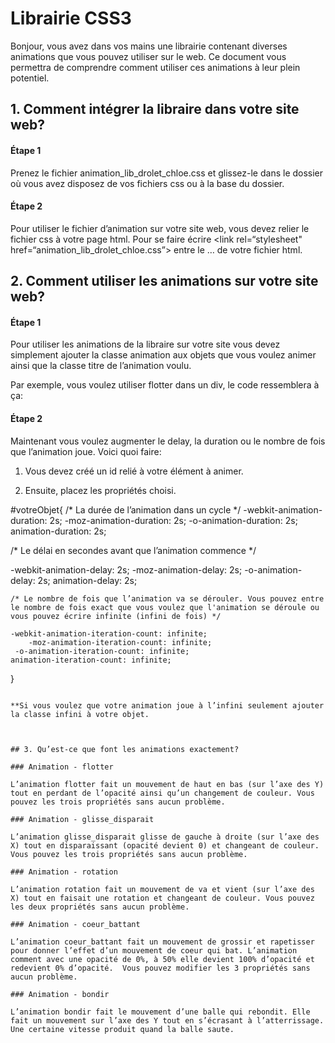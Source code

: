 # Librairie CSS3

Bonjour, vous avez dans vos mains une librairie contenant diverses animations que vous pouvez utiliser sur le web. Ce document vous permettra de comprendre comment utiliser ces animations à leur plein potentiel.

## 1. Comment intégrer la libraire dans votre site web?

#### Étape 1

Prenez le fichier animation_lib_drolet_chloe.css et glissez-le dans le dossier où vous avez disposez de vos fichiers css ou à la base du dossier. 

#### Étape 2

Pour utiliser le fichier d’animation sur votre site web, vous devez relier le fichier css à votre page html. Pour se faire écrire <link rel=“stylesheet" href=“animation_lib_drolet_chloe.css”> entre le <head>…</head> de votre fichier html.



## 2. Comment utiliser les animations sur votre site web?

#### Étape 1

Pour utiliser les animations de la libraire sur votre site vous devez simplement ajouter la classe animation aux objets que vous voulez animer ainsi que la classe titre de l’animation voulu.

Par exemple, vous voulez utiliser flotter dans un div, le code ressemblera à ça:

<div class=“animation flotter”></div>


#### Étape 2

Maintenant vous voulez augmenter le delay, la duration ou le nombre de fois que l’animation joue. Voici quoi faire:

1. Vous devez créé un id relié à votre élément à animer.

2. Ensuite, placez les propriétés choisi.

#votreObjet{
/* La durée de l’animation dans un cycle */
	-webkit-animation-duration: 2s;
    	-moz-animation-duration: 2s;
   	 -o-animation-duration: 2s;
   	animation-duration: 2s;

/* Le délai en secondes avant que l’animation commence */

-webkit-animation-delay: 2s;
    	-moz-animation-delay: 2s;
   	 -o-animation-delay: 2s;
   	animation-delay: 2s;

	/* Le nombre de fois que l’animation va se dérouler. Vous pouvez entre le nombre de fois exact que vous voulez que l'animation se déroule ou vous pouvez écrire infinite (infini de fois) */

	-webkit-animation-iteration-count: infinite;
    	-moz-animation-iteration-count: infinite;
   	 -o-animation-iteration-count: infinite;
   	animation-iteration-count: infinite;
}
```

**Si vous voulez que votre animation joue à l’infini seulement ajouter la classe infini à votre objet.



## 3. Qu’est-ce que font les animations exactement?

### Animation - flotter

L’animation flotter fait un mouvement de haut en bas (sur l’axe des Y) tout en perdant de l’opacité ainsi qu’un changement de couleur. Vous pouvez les trois propriétés sans aucun problème.

### Animation - glisse_disparait 

L’animation glisse_disparait glisse de gauche à droite (sur l’axe des X) tout en disparaissant (opacité devient 0) et changeant de couleur. Vous pouvez les trois propriétés sans aucun problème.

### Animation - rotation

L’animation rotation fait un mouvement de va et vient (sur l’axe des X) tout en faisait une rotation et changeant de couleur. Vous pouvez les deux propriétés sans aucun problème.

### Animation - coeur_battant

L’animation coeur_battant fait un mouvement de grossir et rapetisser pour donner l’effet d’un mouvement de coeur qui bat. L’animation comment avec une opacité de 0%, à 50% elle devient 100% d’opacité et redevient 0% d’opacité.  Vous pouvez modifier les 3 propriétés sans aucun problème.

### Animation - bondir

L’animation bondir fait le mouvement d’une balle qui rebondit. Elle fait un mouvement sur l’axe des Y tout en s’écrasant à l’atterrissage. Une certaine vitesse produit quand la balle saute.
